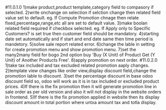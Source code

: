 #11.0.1.0
1)make product,product template,category field to compasory if selected.
2)write onchange on selection if selction change then related field value set to default. eg. If Compute Promotion chnage then relate fixed,percentage,range,etc all are set to default value.
3)make boolan related field required if checkbox selected. eg. If Apply only to Specific Customers? is set true then customer field should be mandatory.
4)starting date set automatically and if start and end date same then time period is mandetory.
5)solve sale report related error.
6)change the lable in setting for create promotion menu and show promotion menu.
7)set the many2many field for bogo 2nd option buy 'Buy (X Unit) of Product Get (Y Unit) of Another Products Free'.
8)apply promotion on next order.
#11.0.2.0
1)take tax included and tax excluded related promotion aaply changes.
2)template view changes like order view,display discount field,change the promotion lable to discount.
3)set the percentage discount in base odoo discount field so, odoo will work as it is in tax included or excluded product prices.
4)If there is the fix promotion then it will generate promotion line in sale order as per old version and also it will not display in the website orders in frontend.
5)If there is the fix promotion applied in website then its display discount amount in total portion where untxa amount tax and totla display.